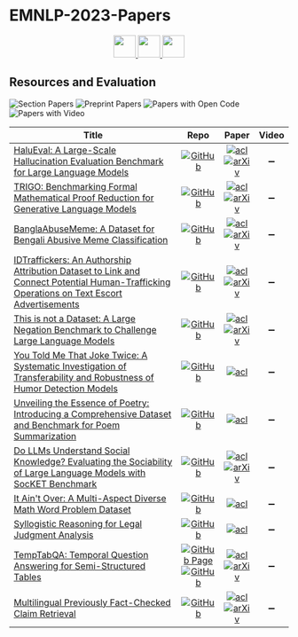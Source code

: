 # EMNLP-2023-Papers

<div align="center">
    <a href="https://github.com/DmitryRyumin/EMNLP-2023-Papers/blob/main/sections/question-answering.md">
        <img src="https://cdn.jsdelivr.net/gh/DmitryRyumin/NewEraAI-Papers@main/images/left.svg" width="40" alt="" />
    </a>
    <a href="https://github.com/DmitryRyumin/EMNLP-2023-Papers/">
        <img src="https://cdn.jsdelivr.net/gh/DmitryRyumin/NewEraAI-Papers@main/images/home.svg" width="40" alt="" />
    </a>
    <a href="https://github.com/DmitryRyumin/EMNLP-2023-Papers/blob/main/sections/semantics.md">
        <img src="https://cdn.jsdelivr.net/gh/DmitryRyumin/NewEraAI-Papers@main/images/right.svg" width="40" alt="" />
    </a>
</div>

## Resources and Evaluation

![Section Papers](https://img.shields.io/badge/Section%20Papers-12-42BA16) ![Preprint Papers](https://img.shields.io/badge/Preprint%20Papers-8-b31b1b) ![Papers with Open Code](https://img.shields.io/badge/Papers%20with%20Open%20Code-12-1D7FBF) ![Papers with Video](https://img.shields.io/badge/Papers%20with%20Video-0-FF0000)

<!-- 305, 390 -->
| **Title** | **Repo** | **Paper** | **Video** |
|-----------|:--------:|:---------:|:---------:|
| [HaluEval: A Large-Scale Hallucination Evaluation Benchmark for Large Language Models](https://aclanthology.org/2023.emnlp-main.397) | [![GitHub](https://img.shields.io/github/stars/RUCAIBox/HaluEval?style=flat)](https://github.com/RUCAIBox/HaluEval) | [![acl](https://img.shields.io/badge/pdf-ACL%20Anthology-CBCBCC.svg)](https://aclanthology.org/2023.emnlp-main.397.pdf) <br /> [![arXiv](https://img.shields.io/badge/arXiv-2305.11747-b31b1b.svg)](http://arxiv.org/abs/2305.11747) | :heavy_minus_sign: |
| [TRIGO: Benchmarking Formal Mathematical Proof Reduction for Generative Language Models](https://aclanthology.org/2023.emnlp-main.711) | [![GitHub](https://img.shields.io/github/stars/menik1126/TRIGO?style=flat)](https://github.com/menik1126/TRIGO) | [![acl](https://img.shields.io/badge/pdf-ACL%20Anthology-CBCBCC.svg)](https://aclanthology.org/2023.emnlp-main.711.pdf) <br /> [![arXiv](https://img.shields.io/badge/arXiv-2310.10180-b31b1b.svg)](http://arxiv.org/abs/2310.10180) | :heavy_minus_sign: |
| [BanglaAbuseMeme: A Dataset for Bengali Abusive Meme Classification](https://aclanthology.org/2023.emnlp-main.959) | [![GitHub](https://img.shields.io/github/stars/hate-alert/BanglaAbuseMeme?style=flat)](https://github.com/hate-alert/BanglaAbuseMeme) | [![acl](https://img.shields.io/badge/pdf-ACL%20Anthology-CBCBCC.svg)](https://aclanthology.org/2023.emnlp-main.959.pdf) <br /> [![arXiv](https://img.shields.io/badge/arXiv-2310.11748-b31b1b.svg)](http://arxiv.org/abs/2310.11748) | :heavy_minus_sign: |
| [IDTraffickers: An Authorship Attribution Dataset to Link and Connect Potential Human-Trafficking Operations on Text Escort Advertisements](https://aclanthology.org/2023.emnlp-main.524) | [![GitHub](https://img.shields.io/github/stars/maastrichtlawtech/IDTraffickers?style=flat)](https://github.com/maastrichtlawtech/IDTraffickers) | [![acl](https://img.shields.io/badge/pdf-ACL%20Anthology-CBCBCC.svg)](https://aclanthology.org/2023.emnlp-main.524.pdf) <br /> [![arXiv](https://img.shields.io/badge/arXiv-2310.05484-b31b1b.svg)](http://arxiv.org/abs/2310.05484) | :heavy_minus_sign: |
| [This is not a Dataset: A Large Negation Benchmark to Challenge Large Language Models](https://aclanthology.org/2023.emnlp-main.531) | [![GitHub](https://img.shields.io/github/stars/hitz-zentroa/This-is-not-a-Dataset?style=flat)](https://github.com/hitz-zentroa/This-is-not-a-Dataset) | [![acl](https://img.shields.io/badge/pdf-ACL%20Anthology-CBCBCC.svg)](https://aclanthology.org/2023.emnlp-main.531.pdf) <br /> [![arXiv](https://img.shields.io/badge/arXiv-2310.15941-b31b1b.svg)](http://arxiv.org/abs/2310.15941) | :heavy_minus_sign: |
| [You Told Me That Joke Twice: A Systematic Investigation of Transferability and Robustness of Humor Detection Models](https://aclanthology.org/2023.emnlp-main.845) | [![GitHub](https://img.shields.io/github/stars/Humor-Research/Humor-detection?style=flat)](https://github.com/Humor-Research/Humor-detection) | [![acl](https://img.shields.io/badge/pdf-ACL%20Anthology-CBCBCC.svg)](https://aclanthology.org/2023.emnlp-main.845.pdf) | :heavy_minus_sign: |
| [Unveiling the Essence of Poetry: Introducing a Comprehensive Dataset and Benchmark for Poem Summarization](https://aclanthology.org/2023.emnlp-main.920) | [![GitHub](https://img.shields.io/github/stars/Ridwan230/PoemSum?style=flat)](https://github.com/Ridwan230/PoemSum) | [![acl](https://img.shields.io/badge/pdf-ACL%20Anthology-CBCBCC.svg)](https://aclanthology.org/2023.emnlp-main.920.pdf) | :heavy_minus_sign: |
| [Do LLMs Understand Social Knowledge? Evaluating the Sociability of Large Language Models with SocKET Benchmark](https://aclanthology.org/2023.emnlp-main.699) | [![GitHub](https://img.shields.io/github/stars/minjechoi/SOCKET?style=flat)](https://github.com/minjechoi/SOCKET) | [![acl](https://img.shields.io/badge/pdf-ACL%20Anthology-CBCBCC.svg)](https://aclanthology.org/2023.emnlp-main.699.pdf) <br /> [![arXiv](https://img.shields.io/badge/arXiv-2305.14938-b31b1b.svg)](http://arxiv.org/abs/2305.14938) | :heavy_minus_sign: |
| [It Ain't Over: A Multi-Aspect Diverse Math Word Problem Dataset](https://aclanthology.org/2023.emnlp-main.927) | [![GitHub](https://img.shields.io/github/stars/JiwooKimAR/dmath?style=flat)](https://github.com/JiwooKimAR/dmath) | [![acl](https://img.shields.io/badge/pdf-ACL%20Anthology-CBCBCC.svg)](https://aclanthology.org/2023.emnlp-main.927.pdf) | :heavy_minus_sign: |
| [Syllogistic Reasoning for Legal Judgment Analysis](https://aclanthology.org/2023.emnlp-main.864) | [![GitHub](https://img.shields.io/github/stars/dengwentao99/SLJA?style=flat)](https://github.com/dengwentao99/SLJA) | [![acl](https://img.shields.io/badge/pdf-ACL%20Anthology-CBCBCC.svg)](https://aclanthology.org/2023.emnlp-main.864.pdf) | :heavy_minus_sign: |
| [TempTabQA: Temporal Question Answering for Semi-Structured Tables](https://aclanthology.org/2023.emnlp-main.149) | [![GitHub Page](https://img.shields.io/badge/GitHub-Page-159957.svg)](https://temptabqa.github.io/) <br /> [![GitHub](https://img.shields.io/github/stars/TempTabQA/temptabqa?style=flat)](https://github.com/TempTabQA/temptabqa) | [![acl](https://img.shields.io/badge/pdf-ACL%20Anthology-CBCBCC.svg)](https://aclanthology.org/2023.emnlp-main.149.pdf) <br /> [![arXiv](https://img.shields.io/badge/arXiv-2311.08002-b31b1b.svg)](http://arxiv.org/abs/2311.08002) | :heavy_minus_sign: |
| [Multilingual Previously Fact-Checked Claim Retrieval](https://aclanthology.org/2023.emnlp-main.1027) | [![GitHub](https://img.shields.io/github/stars/kinit-sk/multiclaim?style=flat)](https://github.com/kinit-sk/multiclaim) | [![acl](https://img.shields.io/badge/pdf-ACL%20Anthology-CBCBCC.svg)](https://aclanthology.org/2023.emnlp-main.1027.pdf) <br /> [![arXiv](https://img.shields.io/badge/arXiv-2305.07991-b31b1b.svg)](http://arxiv.org/abs/2305.07991) | :heavy_minus_sign: |
